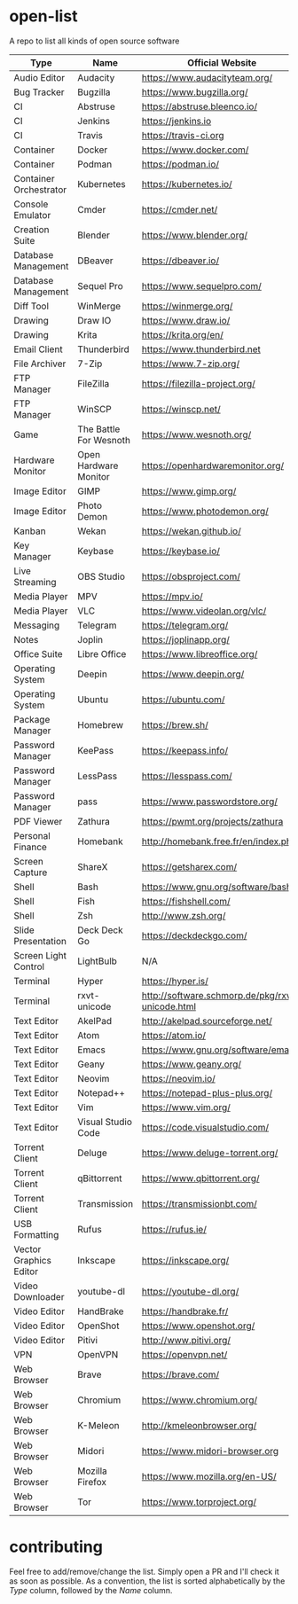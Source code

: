 # open-list
A repo to list all kinds of open source software

| Type | Name | Official Website | Source Code Repository |
| ------------- | ------------- | ------------- | ----- |
| Audio Editor | Audacity | https://www.audacityteam.org/ | https://github.com/audacity/audacity |
| Bug Tracker | Bugzilla | https://www.bugzilla.org/ | https://github.com/bugzilla/bugzilla |
| CI | Abstruse | https://abstruse.bleenco.io/ | https://github.com/bleenco/abstruse |
| CI | Jenkins | https://jenkins.io | https://github.com/jenkinsci |
| CI | Travis | https://travis-ci.org | https://github.com/travis-ci/travis-ci |
| Container | Docker | https://www.docker.com/ | https://github.com/docker |
| Container | Podman | https://podman.io/ | https://github.com/containers/podman |
| Container Orchestrator | Kubernetes | https://kubernetes.io/ | https://github.com/kubernetes/kubernetes |
| Console Emulator | Cmder | https://cmder.net/ | https://github.com/cmderdev/cmder/ |
| Creation Suite | Blender | https://www.blender.org/ | https://git.blender.org/gitweb/ |
| Database Management | DBeaver | https://dbeaver.io/ | https://github.com/dbeaver/dbeaver |
| Database Management | Sequel Pro | https://www.sequelpro.com/ | https://github.com/sequelpro/sequelpro |
| Diff Tool | WinMerge | https://winmerge.org/ | https://github.com/winmerge/winmerge |
| Drawing | Draw IO | https://www.draw.io/ | https://github.com/jgraph/drawio |
| Drawing | Krita | https://krita.org/en/ | https://invent.kde.org/kde/krita/ |
| Email Client | Thunderbird | https://www.thunderbird.net | https://hg.mozilla.org/comm-central/ |
| File Archiver | 7-Zip | https://www.7-zip.org/ | https://sourceforge.net/projects/sevenzip/ |
| FTP Manager | FileZilla | https://filezilla-project.org/ | https://download.filezilla-project.org/client/ |
| FTP Manager | WinSCP | https://winscp.net/ | https://github.com/winscp/winscp |
| Game | The Battle For Wesnoth | https://www.wesnoth.org/ | https://github.com/wesnoth/wesnoth |
| Hardware Monitor | Open Hardware Monitor | https://openhardwaremonitor.org/ | https://github.com/openhardwaremonitor/openhardwaremonitor |
| Image Editor | GIMP | https://www.gimp.org/ | https://www.gimp.org/source/ |
| Image Editor | Photo Demon | https://www.photodemon.org/ | https://github.com/tannerhelland/PhotoDemon |
| Kanban | Wekan | https://wekan.github.io/ | https://github.com/wekan/wekan |
| Key Manager | Keybase | https://keybase.io/ | https://github.com/keybase/client |
| Live Streaming | OBS Studio | https://obsproject.com/ | https://github.com/obsproject/obs-studio |
| Media Player | MPV | https://mpv.io/ | https://github.com/mpv-player/mpv |
| Media Player | VLC | https://www.videolan.org/vlc/ | https://www.videolan.org/vlc/download-sources.html |
| Messaging | Telegram | https://telegram.org/ | https://github.com/TelegramOrg |
| Notes | Joplin | https://joplinapp.org/ | https://github.com/laurent22/joplin |
| Office Suite | Libre Office | https://www.libreoffice.org/ | https://www.libreoffice.org/download/download/ |
| Operating System | Deepin | https://www.deepin.org/ | https://github.com/linuxdeepin |
| Operating System | Ubuntu | https://ubuntu.com/ | https://wiki.ubuntu.com/Kernel/SourceCode |
| Package Manager | Homebrew | https://brew.sh/ | https://github.com/Homebrew/brew |
| Password Manager | KeePass | https://keepass.info/ | https://sourceforge.net/projects/keepass/ |
| Password Manager | LessPass | https://lesspass.com/ | https://github.com/lesspass/lesspass |
| Password Manager | pass | https://www.passwordstore.org/ | https://git.zx2c4.com/password-store/ |
| PDF Viewer | Zathura | https://pwmt.org/projects/zathura | https://git.pwmt.org/pwmt/zathura |
| Personal Finance | Homebank | http://homebank.free.fr/en/index.php | https://code.launchpad.net/homebank |
| Screen Capture | ShareX | https://getsharex.com/ | https://github.com/ShareX/ShareX |
| Shell | Bash | https://www.gnu.org/software/bash/ | http://ftp.gnu.org/gnu/bash/ |
| Shell | Fish | https://fishshell.com/ | https://github.com/fish-shell/fish-shell |
| Shell | Zsh | http://www.zsh.org/ | http://zsh.sourceforge.net/Arc/source.html |
| Slide Presentation | Deck Deck Go | https://deckdeckgo.com/ | https://github.com/deckgo/deckdeckgo |
| Screen Light Control | LightBulb | N/A | https://github.com/Tyrrrz/LightBulb/ |
| Terminal | Hyper | https://hyper.is/ | https://github.com/zeit/hyper |
| Terminal | rxvt-unicode | http://software.schmorp.de/pkg/rxvt-unicode.html | https://github.com/exg/rxvt-unicode |
| Text Editor | AkelPad | http://akelpad.sourceforge.net/ | https://sourceforge.net/projects/akelpad/ |
| Text Editor | Atom | https://atom.io/ | https://github.com/atom/atom |
| Text Editor | Emacs | https://www.gnu.org/software/emacs/ | https://github.com/emacs-mirror/emacs |
| Text Editor | Geany | https://www.geany.org/ | https://github.com/geany |
| Text Editor | Neovim | https://neovim.io/ | https://github.com/neovim/neovim |
| Text Editor | Notepad++ | https://notepad-plus-plus.org/ | https://github.com/notepad-plus-plus/notepad-plus-plus |
| Text Editor | Vim | https://www.vim.org/ | https://www.vim.org/sources.php |
| Text Editor | Visual Studio Code | https://code.visualstudio.com/ | https://github.com/Microsoft/vscode/ |
| Torrent Client | Deluge | https://www.deluge-torrent.org/ | https://git.deluge-torrent.org/deluge |
| Torrent Client | qBittorrent | https://www.qbittorrent.org/ | https://github.com/qbittorrent/qBittorrent |
| Torrent Client | Transmission | https://transmissionbt.com/ | https://github.com/transmission/transmission |
| USB Formatting | Rufus | https://rufus.ie/ | https://github.com/pbatard/rufus |
| Vector Graphics Editor | Inkscape | https://inkscape.org/ | https://gitlab.com/inkscape/inkscape |
| Video Downloader | youtube-dl | https://youtube-dl.org/ | https://github.com/ytdl-org/youtube-dl |
| Video Editor | HandBrake | https://handbrake.fr/ | https://github.com/HandBrake/HandBrake |
| Video Editor | OpenShot | https://www.openshot.org/ | https://github.com/OpenShot |
| Video Editor | Pitivi | http://www.pitivi.org/ | https://github.com/GNOME/pitivi |
| VPN | OpenVPN | https://openvpn.net/ | https://github.com/OpenVPN/openvpn |
| Web Browser | Brave | https://brave.com/ | https://github.com/brave/ |
| Web Browser | Chromium | https://www.chromium.org/ | https://chromium.googlesource.com/chromium/src.git |
| Web Browser | K-Meleon | http://kmeleonbrowser.org/ | https://sourceforge.net/p/kmeleon/source/ci/default/tree/
| Web Browser | Midori | https://www.midori-browser.org | https://github.com/midori-browser/core |
| Web Browser | Mozilla Firefox | https://www.mozilla.org/en-US/ | https://developer.mozilla.org/en-US/docs/Mozilla/Developer_guide/Source_Code/Directory_structure |
| Web Browser | Tor | https://www.torproject.org/ | https://dist.torproject.org/ |


# contributing
Feel free to add/remove/change the list. Simply open a PR and I'll check it as soon as possible. As a convention, the list is sorted alphabetically by the _Type_ column, followed by the _Name_ column.
